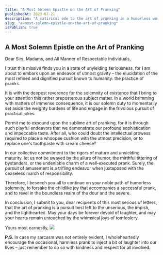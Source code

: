 ```yaml
---
title: "A Most Solemn Epistle on the Art of Pranking"
publishedAt: 2023-07-21
description: "A satirical ode to the art of pranking in a humorless world."
slug: "a-most-solemn-epistle-on-the-art-of-pranking"
isPublish: true
---
```


## A Most Solemn Epistle on the Art of Pranking

Dear Sirs, Madams, and All Manner of Respectable Individuals,

I trust this missive finds you in a state of unyielding seriousness, for I am about to embark upon an endeavor of utmost gravity – the elucidation of the most refined and dignified pursuit known to humanity: the practice of pranks.

It is with the deepest reverence for the solemnity of existence that I bring to your attention this rather preposterous subject matter. In a world brimming with matters of immense consequence, it is our solemn duty to momentarily set aside the weighty burdens of life and engage in the frivolous pursuit of practical jokes.

Permit me to expound upon the sublime art of pranking, for it is through such playful endeavors that we demonstrate our profound sophistication and impeccable taste. After all, who could doubt the intellectual prowess required to place a whoopee cushion with the utmost precision, or to replace one's toothpaste with cream cheese?

In our collective commitment to the rigors of mature and unyielding maturity, let us not be swayed by the allure of humor, the mirthful tittering of bystanders, or the undeniable charm of a well-executed prank. Surely, the pursuit of amusement is a trifling endeavor when juxtaposed with the ceaseless march of responsibility.

Therefore, I beseech you all to continue on your noble path of humorless solemnity, to forsake the childlike joy that accompanies a successful prank, and to revel in the boundless realm of the dour and the severe.

In conclusion, I submit to you, dear recipients of this most serious of letters, that the art of pranking is a pursuit best left to the unserious, the impish, and the lighthearted. May your days be forever devoid of laughter, and may your hearts remain untouched by the whimsical joys of tomfoolery.

Yours most earnestly,
<img class="w-1/4" src="/sign.png">

**P.S.** In case my sarcasm was not entirely evident, I wholeheartedly encourage the occasional, harmless prank to inject a bit of laughter into our lives – just remember to do so with kindness and respect for all involved.